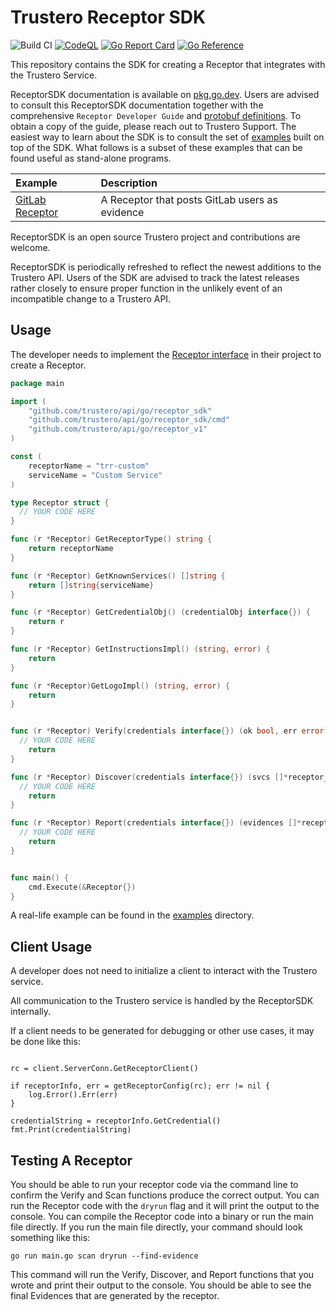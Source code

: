 # Trustero Receptor SDK

![Build CI](https://github.com/trustero/api/actions/workflows/ci.yml/badge.svg)
[![CodeQL](https://github.com/trustero/api/actions/workflows/codeql.yml/badge.svg)](https://github.com/trustero/api/actions/workflows/codeql.yml)
[![Go Report Card](https://goreportcard.com/badge/github.com/trustero/api/go)](https://goreportcard.com/report/github.com/trustero/api/go)
[![Go Reference](https://pkg.go.dev/badge/github.com/trustero/api.svg)](https://pkg.go.dev/github.com/trustero/api/go/receptor_sdk)

This repository contains the SDK for creating a Receptor that integrates with
the Trustero Service.

ReceptorSDK documentation is available on [pkg.go.dev](https://pkg.go.dev/github.com/trustero/api/go/receptor_sdk). Users are advised to consult this ReceptorSDK documentation together with the comprehensive `Receptor Developer Guide` and [protobuf definitions](docs/receptor_v1/receptor.md). To obtain a copy of the guide, please reach out to Trustero Support. The easiest way to learn about the SDK is to consult the set of [examples](go/examples/) built on top of the SDK. What follows is a subset of these examples that can be found useful as stand-alone programs.

| Example                                         | Description                                    |
|:------------------------------------------------| :--------------------------------------------- |
| [GitLab Receptor](go/examples/gitlab_receptor/) | A Receptor that posts GitLab users as evidence |

ReceptorSDK is an open source Trustero project and contributions are welcome.

ReceptorSDK is periodically refreshed to reflect the newest additions to the Trustero API. Users of the SDK are advised to track the latest releases rather closely to ensure proper function in the unlikely event of an incompatible change to a Trustero API.


## Usage

The developer needs to implement the [Receptor interface](https://pkg.go.dev/github.com/trustero/api/go/receptor_sdk#Receptor) in their project to create a Receptor.

```go
package main

import (
	"github.com/trustero/api/go/receptor_sdk"
	"github.com/trustero/api/go/receptor_sdk/cmd"
	"github.com/trustero/api/go/receptor_v1"
)

const (
	receptorName = "trr-custom"
	serviceName = "Custom Service"
)

type Receptor struct {
  // YOUR CODE HERE
}

func (r *Receptor) GetReceptorType() string {
	return receptorName
}

func (r *Receptor) GetKnownServices() []string {
	return []string{serviceName}
}

func (r *Receptor) GetCredentialObj() (credentialObj interface{}) {
	return r
}

func (r *Receptor) GetInstructionsImpl() (string, error) {
	return
}

func (r *Receptor)GetLogoImpl() (string, error) {
	return
}


func (r *Receptor) Verify(credentials interface{}) (ok bool, err error) {
  // YOUR CODE HERE
	return
}

func (r *Receptor) Discover(credentials interface{}) (svcs []*receptor_v1.ServiceEntity, err error) {
  // YOUR CODE HERE
	return
}

func (r *Receptor) Report(credentials interface{}) (evidences []*receptor_sdk.Evidence, err error) {
  // YOUR CODE HERE
	return
}


func main() {
	cmd.Execute(&Receptor{})
}
```

A real-life example can be found in the [examples](go/examples/) directory.

## Client Usage

A developer does not need to initialize a client to interact with the Trustero service.

All communication to the Trustero service is handled by the ReceptorSDK internally.

If a client needs to be generated for debugging or other use cases, it may be done like this:

```

rc = client.ServerConn.GetReceptorClient()

if receptorInfo, err = getReceptorConfig(rc); err != nil {
	log.Error().Err(err)
}

credentialString = receptorInfo.GetCredential()
fmt.Print(credentialString)
```

## Testing A Receptor

You should be able to run your receptor code via the command line to confirm the Verify and Scan functions produce the correct output.
You can run the Receptor code with the `dryrun` flag and it will print the output to the console.
You can compile the Receptor code into a binary or run the main file directly.
If you run the main file directly, your command should look something like this:

```
go run main.go scan dryrun --find-evidence
```

This command will run the Verify, Discover, and Report functions that you wrote and print their output to the console. You should be able to see the final Evidences that are generated by the receptor.
